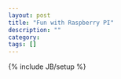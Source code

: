 ```yaml
---
layout: post
title: "Fun with Raspberry PI"
description: ""
category: 
tags: []
---
```

{% include JB/setup %}



